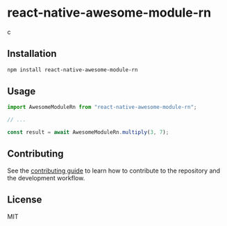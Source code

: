# react-native-awesome-module-rn

c

## Installation

```sh
npm install react-native-awesome-module-rn
```

## Usage

```js
import AwesomeModuleRn from "react-native-awesome-module-rn";

// ...

const result = await AwesomeModuleRn.multiply(3, 7);
```

## Contributing

See the [contributing guide](CONTRIBUTING.md) to learn how to contribute to the repository and the development workflow.

## License

MIT

